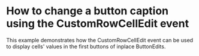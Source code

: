 # How to change a button caption using the CustomRowCellEdit event


<p>This example demonstrates how the CustomRowCellEdit  event can be used to display cells' values in the first buttons of inplace ButtonEdits.</p>

<br/>


